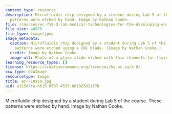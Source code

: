 ```yaml
---
content_type: resource
description: Microfluidic chip designed by a student during Lab 5 of the course. These
  patterns were etched by hand. Image by Nathan Cooke.
file: /courses/ec-710-d-lab-medical-technologies-for-the-developing-world-spring-2010/a115d7fab61565074532061023d11f78_ec-710s10.jpg
file_size: 44975
file_type: image/jpeg
image_metadata:
  caption: Microfluidic chip designed by a student during Lab 5 of the course. These
    patterns were etched using a CNC blade. (Image by Nathan Cooke.)
  credit: Image by Nathan Cooke.
  image-alt: Photo of a glass slide etched with thin channels for fluid movement.
learning_resource_types: []
license: https://creativecommons.org/licenses/by-nc-sa/4.0/
ocw_type: OCWImage
resourcetype: Image
title: ec-710s10.jpg
uid: a115d7fa-b615-6507-4532-061023d11f78
---
```

Microfluidic chip designed by a student during Lab 5 of the course. These patterns were etched by hand. Image by Nathan Cooke.
